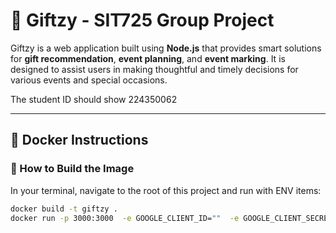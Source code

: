 # 🎁 Giftzy - SIT725 Group Project

Giftzy is a web application built using **Node.js** that provides smart solutions for **gift recommendation**, **event planning**, and **event marking**. It is designed to assist users in making thoughtful and timely decisions for various events and special occasions.

The student ID should show 224350062 


---

## 🐳 Docker Instructions

### 🔧 How to Build the Image

In your terminal, navigate to the root of this project and run with ENV items:

```bash
docker build -t giftzy .
docker run -p 3000:3000  -e GOOGLE_CLIENT_ID=""  -e GOOGLE_CLIENT_SECRET="" -e JWT_SECRET="" -e MONGO_URI=mongodb://localhost:27017/ -e SESSION_SECRET="" giftzy


